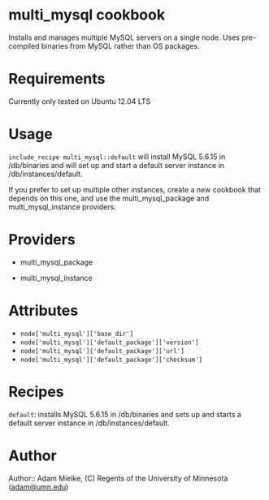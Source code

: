 # multi_mysql cookbook

Installs and manages multiple MySQL servers on a single node. Uses pre-compiled binaries from MySQL rather than OS packages.

# Requirements

Currently only tested on Ubuntu 12.04 LTS

# Usage

`include_recipe multi_mysql::default` will install MySQL 5.6.15 in /db/binaries and will set up and start a default server instance in /db/instances/default.

If you prefer to set up multiple other instances, create a new cookbook that depends on this one, and use the multi_mysql_package and multi_mysql_instance providers.

# Providers

* multi_mysql_package

* multi_mysql_instance

# Attributes

* `node['multi_mysql']['base_dir']`
* `node['multi_mysql']['default_package']['version']`
* `node['multi_mysql']['default_package']['url']`
* `node['multi_mysql']['default_package']['checksum']`

# Recipes

`default`: installs MySQL 5.6.15 in /db/binaries and sets up and starts a default server instance in /db/instances/default.

# Author

Author:: Adam Mielke, (C) Regents of the University of Minnesota (<adam@umn.edu>)
